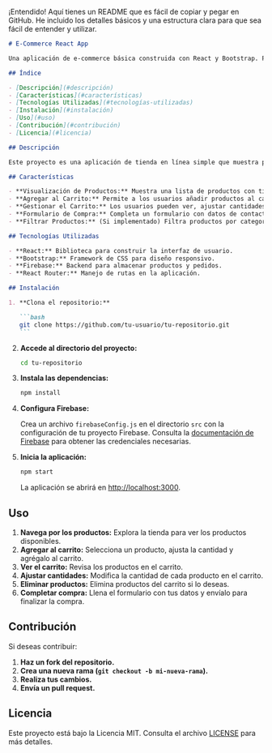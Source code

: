 ¡Entendido! Aquí tienes un README que es fácil de copiar y pegar en GitHub. He incluido los detalles básicos y una estructura clara para que sea fácil de entender y utilizar.

````markdown
# E-Commerce React App

Una aplicación de e-commerce básica construida con React y Bootstrap. Permite a los usuarios explorar productos, agregarlos a un carrito, ajustar la cantidad y completar la compra mediante un formulario.

## Índice

- [Descripción](#descripción)
- [Características](#características)
- [Tecnologías Utilizadas](#tecnologías-utilizadas)
- [Instalación](#instalación)
- [Uso](#uso)
- [Contribución](#contribución)
- [Licencia](#licencia)

## Descripción

Este proyecto es una aplicación de tienda en línea simple que muestra productos, permite a los usuarios agregar productos al carrito, ajustar cantidades, y realizar una compra. Utiliza React para la interfaz y Bootstrap para el diseño.

## Características

- **Visualización de Productos:** Muestra una lista de productos con título, imagen, categoría, descripción, precio y stock.
- **Agregar al Carrito:** Permite a los usuarios añadir productos al carrito con una cantidad seleccionada.
- **Gestionar el Carrito:** Los usuarios pueden ver, ajustar cantidades o eliminar productos en su carrito.
- **Formulario de Compra:** Completa un formulario con datos de contacto para finalizar la compra.
- **Filtrar Productos:** (Si implementado) Filtra productos por categoría.

## Tecnologías Utilizadas

- **React:** Biblioteca para construir la interfaz de usuario.
- **Bootstrap:** Framework de CSS para diseño responsivo.
- **Firebase:** Backend para almacenar productos y pedidos.
- **React Router:** Manejo de rutas en la aplicación.

## Instalación

1. **Clona el repositorio:**

   ```bash
   git clone https://github.com/tu-usuario/tu-repositorio.git
   ```
````

2. **Accede al directorio del proyecto:**

   ```bash
   cd tu-repositorio
   ```

3. **Instala las dependencias:**

   ```bash
   npm install
   ```

4. **Configura Firebase:**

   Crea un archivo `firebaseConfig.js` en el directorio `src` con la configuración de tu proyecto Firebase. Consulta la [documentación de Firebase](https://firebase.google.com/docs/web/setup) para obtener las credenciales necesarias.

5. **Inicia la aplicación:**

   ```bash
   npm start
   ```

   La aplicación se abrirá en [http://localhost:3000](http://localhost:3000).

## Uso

1. **Navega por los productos:** Explora la tienda para ver los productos disponibles.
2. **Agregar al carrito:** Selecciona un producto, ajusta la cantidad y agrégalo al carrito.
3. **Ver el carrito:** Revisa los productos en el carrito.
4. **Ajustar cantidades:** Modifica la cantidad de cada producto en el carrito.
5. **Eliminar productos:** Elimina productos del carrito si lo deseas.
6. **Completar compra:** Llena el formulario con tus datos y envíalo para finalizar la compra.

## Contribución

Si deseas contribuir:

1. **Haz un fork del repositorio.**
2. **Crea una nueva rama (`git checkout -b mi-nueva-rama`).**
3. **Realiza tus cambios.**
4. **Envía un pull request.**

## Licencia

Este proyecto está bajo la Licencia MIT. Consulta el archivo [LICENSE](LICENSE) para más detalles.

```

```
